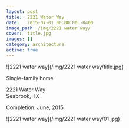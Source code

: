 ```yaml
---
layout: post
title:  2221 Water Way
date:   2015-07-01 00:00:00 -0400
image_path:	/img/2221 water way/
cover:  title.jpg
images: []
category: architecture
active: true
---
```


![2221 water way](/img/2221 water way/title.jpg)

Single-family home

2221 Water Way<br>
Seabrook, TX

Completion: June, 2015

![2221 water way](/img/2221 water way/01.jpg)